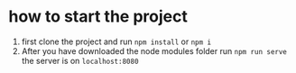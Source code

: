 # how to start the project

1. first clone the project and run `npm install` or `npm i`
2. After you have downloaded the node modules folder run `npm run serve` 
the server is on `localhost:8080`

